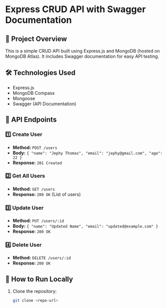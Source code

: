 # Express CRUD API with Swagger Documentation

## 🚀 Project Overview
This is a simple CRUD API built using Express.js and MongoDB (hosted on MongoDB Atlas). It includes Swagger documentation for easy API testing.

## 🛠 Technologies Used
- Express.js
- MongoDB Compass
- Mongoose
- Swagger (API Documentation)

## 📌 API Endpoints
### 1️⃣ Create User  
- **Method:** `POST /users`  
- **Body:** `{ "name": "Jephy Thomas", "email": "jephy@gmail.com", "age": 22 }`  
- **Response:** `201 Created`

### 2️⃣ Get All Users  
- **Method:** `GET /users`  
- **Response:** `200 OK` (List of users)

### 3️⃣ Update User  
- **Method:** `PUT /users/:id`  
- **Body:** `{ "name": "Updated Name", "email": "updated@example.com" }`  
- **Response:** `200 OK`

### 4️⃣ Delete User  
- **Method:** `DELETE /users/:id`  
- **Response:** `200 OK`

## 📖 How to Run Locally  
1. Clone the repository:  
   ```sh
   git clone <repo-url>
